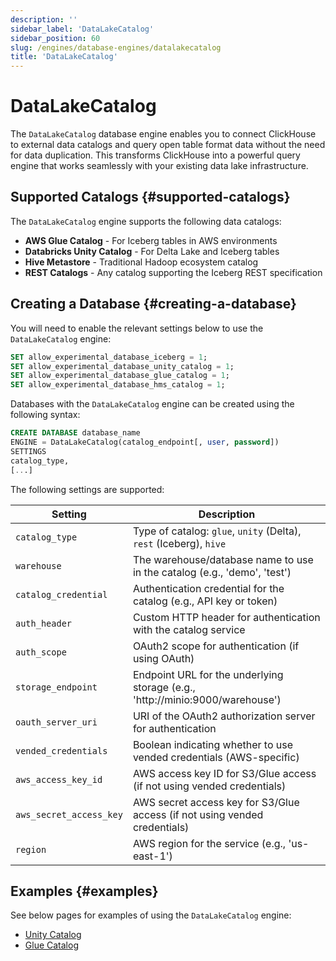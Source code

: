 ```yaml
---
description: ''
sidebar_label: 'DataLakeCatalog'
sidebar_position: 60
slug: /engines/database-engines/datalakecatalog
title: 'DataLakeCatalog'
---
```


# DataLakeCatalog

The `DataLakeCatalog` database engine enables you to connect ClickHouse to external
data catalogs and query open table format data without the need for data duplication.
This transforms ClickHouse into a powerful query engine that works seamlessly with
your existing data lake infrastructure.

## Supported Catalogs {#supported-catalogs}

The `DataLakeCatalog` engine supports the following data catalogs:

- **AWS Glue Catalog** - For Iceberg tables in AWS environments
- **Databricks Unity Catalog** - For Delta Lake and Iceberg tables
- **Hive Metastore** - Traditional Hadoop ecosystem catalog
- **REST Catalogs** - Any catalog supporting the Iceberg REST specification

## Creating a Database {#creating-a-database}

You will need to enable the relevant settings below to use the `DataLakeCatalog` engine:

```sql
SET allow_experimental_database_iceberg = 1;
SET allow_experimental_database_unity_catalog = 1;
SET allow_experimental_database_glue_catalog = 1;
SET allow_experimental_database_hms_catalog = 1;
```

Databases with the `DataLakeCatalog` engine can be created using the following syntax:

```sql
CREATE DATABASE database_name
ENGINE = DataLakeCatalog(catalog_endpoint[, user, password])
SETTINGS
catalog_type,
[...]
```

The following settings are supported:

| Setting                 | Description                                                                   |
|-------------------------|-------------------------------------------------------------------------------|
| `catalog_type`          | Type of catalog: `glue`, `unity` (Delta), `rest` (Iceberg), `hive`            |
| `warehouse`             | The warehouse/database name to use in the catalog (e.g., 'demo', 'test')      |
| `catalog_credential`    | Authentication credential for the catalog (e.g., API key or token)            |
| `auth_header`           | Custom HTTP header for authentication with the catalog service                |
| `auth_scope`            | OAuth2 scope for authentication (if using OAuth)                              |
| `storage_endpoint`      | Endpoint URL for the underlying storage (e.g., 'http://minio:9000/warehouse') |
| `oauth_server_uri`      | URI of the OAuth2 authorization server for authentication                     |
| `vended_credentials`    | Boolean indicating whether to use vended credentials (AWS-specific)           |
| `aws_access_key_id`     | AWS access key ID for S3/Glue access (if not using vended credentials)        |
| `aws_secret_access_key` | AWS secret access key for S3/Glue access (if not using vended credentials)    |
| `region`                | AWS region for the service (e.g., 'us-east-1')                                |

## Examples {#examples}

See below pages for examples of using the `DataLakeCatalog` engine:

* [Unity Catalog](/use-cases/data-lake/unity-catalog)
* [Glue Catalog](/use-cases/data-lake/glue-catalog)
